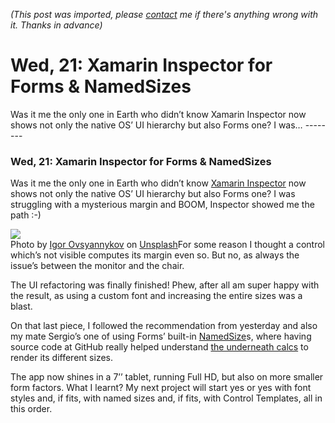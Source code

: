 *(This post was imported, please [contact](#/contact) me if there's anything wrong with it. Thanks in advance)*

  # Wed, 21: Xamarin Inspector for Forms & NamedSizes

   Was it me the only one in Earth who didn’t know Xamarin Inspector now shows not only the native OS’ UI hierarchy but also Forms one? I was…   --------
  
### Wed, 21: Xamarin Inspector for Forms & NamedSizes

Was it me the only one in Earth who didn’t know [Xamarin Inspector](https://docs.microsoft.com/en-us/xamarin/tools/inspector/) now shows not only the native OS’ UI hierarchy but also Forms one? I was struggling with a mysterious margin and BOOM, Inspector showed me the path :-)

![](https://cdn-images-1.medium.com/max/800/0*7pMarMbujb1W_lFY.)  
Photo by [Igor Ovsyannykov](https://unsplash.com/@igorovsyannykov?utm_source=medium&amp;utm_medium=referral) on [Unsplash](https://unsplash.com?utm_source=medium&amp;utm_medium=referral)For some reason I thought a control which’s not visible computes its margin even so. But no, as always the issue’s between the monitor and the chair.

The UI refactoring was finally finished! Phew, after all am super happy with the result, as using a custom font and increasing the entire sizes was a blast.

On that last piece, I followed the recommendation from yesterday and also my mate Sergio’s one of using Forms’ built-in [NamedSize](https://developer.xamarin.com/api/type/Xamarin.Forms.NamedSize/)s, where having source code at GitHub really helped understand [the underneath calcs](https://github.com/xamarin/Xamarin.Forms/blob/b96f65bdd9e7e931971338b122a8940e2a35ccc7/Xamarin.Forms.Platform.Android/Forms.cs#L429) to render its different sizes.

The app now shines in a 7’’ tablet, running Full HD, but also on more smaller form factors. What I learnt? My next project will start yes or yes with font styles and, if fits, with named sizes and, if fits, with Control Templates, all in this order.